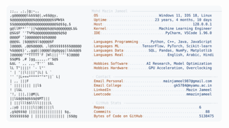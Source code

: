 <picture>
  <source srcset="https://raw.githubusercontent.com/mmazinjameel/mmazinjameel/main/dark_mode.svg?v=1742033353" media="(prefers-color-scheme: dark)">
  <img src="https://raw.githubusercontent.com/mmazinjameel/mmazinjameel/main/light_mode.svg?v=1742033353">
</picture>
